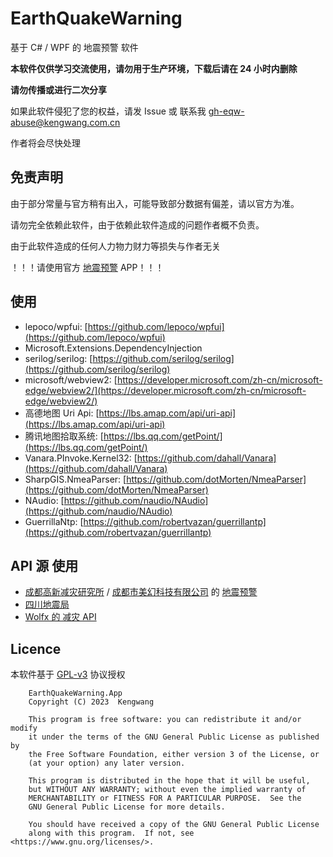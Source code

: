 # EarthQuakeWarning

基于 C# / WPF 的 地震预警 软件

**本软件仅供学习交流使用，请勿用于生产环境，下载后请在 24 小时内删除**

**请勿传播或进行二次分享**

如果此软件侵犯了您的权益，请发 Issue 或 联系我 [gh-eqw-abuse@kengwang.com.cn](mailto:gh-eqw-abuse@kengwang.com.cn)

作者将会尽快处理

## 免责声明

由于部分常量与官方稍有出入，可能导致部分数据有偏差，请以官方为准。

请勿完全依赖此软件，由于依赖此软件造成的问题作者概不负责。

由于此软件造成的任何人力物力财力等损失与作者无关

！！！请使用官方 [地震预警](https://download.chinaeew.cn/mobile) APP！！！

## 使用

* lepoco/wpfui: [https://github.com/lepoco/wpfui](https://github.com/lepoco/wpfui)
* Microsoft.Extensions.DependencyInjection
* serilog/serilog: [https://github.com/serilog/serilog](https://github.com/serilog/serilog)
* microsoft/webview2: [https://developer.microsoft.com/zh-cn/microsoft-edge/webview2/](https://developer.microsoft.com/zh-cn/microsoft-edge/webview2/)
* 高德地图 Uri Api: [https://lbs.amap.com/api/uri-api](https://lbs.amap.com/api/uri-api)
* 腾讯地图拾取系统: [https://lbs.qq.com/getPoint/](https://lbs.qq.com/getPoint/)
* Vanara.PInvoke.Kernel32: [https://github.com/dahall/Vanara](https://github.com/dahall/Vanara)
* SharpGIS.NmeaParser: [https://github.com/dotMorten/NmeaParser](https://github.com/dotMorten/NmeaParser)
* NAudio: [https://github.com/naudio/NAudio](https://github.com/naudio/NAudio)
* GuerrillaNtp: [https://github.com/robertvazan/guerrillantp](https://github.com/robertvazan/guerrillantp)


## API 源 使用

* [成都高新减灾研究所](http://www.365icl.com/) / [成都市美幻科技有限公司](http://www.huania.com/) 的 [地震预警](https://download.chinaeew.cn/mobile)
* [四川地震局](https://www.scdzj.gov.cn/)
* [Wolfx 的 减灾 API](https://api.wolfx.jp/)

## Licence

本软件基于 [GPL-v3](LICENCE) 协议授权

```
    EarthQuakeWarning.App
    Copyright (C) 2023  Kengwang

    This program is free software: you can redistribute it and/or modify
    it under the terms of the GNU General Public License as published by
    the Free Software Foundation, either version 3 of the License, or
    (at your option) any later version.

    This program is distributed in the hope that it will be useful,
    but WITHOUT ANY WARRANTY; without even the implied warranty of
    MERCHANTABILITY or FITNESS FOR A PARTICULAR PURPOSE.  See the
    GNU General Public License for more details.

    You should have received a copy of the GNU General Public License
    along with this program.  If not, see <https://www.gnu.org/licenses/>.
```

